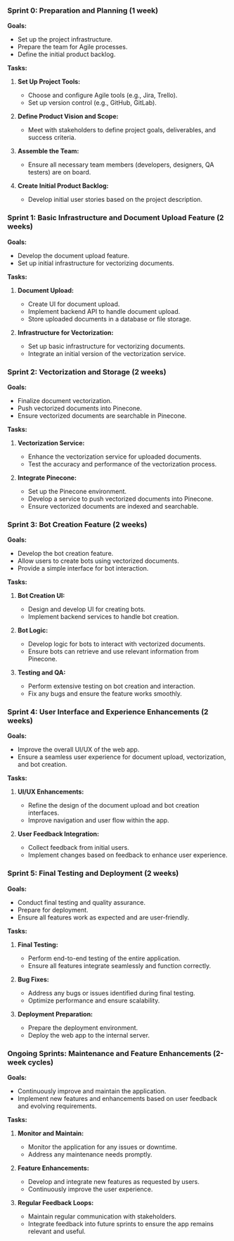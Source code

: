 ### Sprint 0: Preparation and Planning (1 week)
**Goals:**
- Set up the project infrastructure.
- Prepare the team for Agile processes.
- Define the initial product backlog.

**Tasks:**
1. **Set Up Project Tools:**
   - Choose and configure Agile tools (e.g., Jira, Trello).
   - Set up version control (e.g., GitHub, GitLab).

2. **Define Product Vision and Scope:**
   - Meet with stakeholders to define project goals, deliverables, and success criteria.

3. **Assemble the Team:**
   - Ensure all necessary team members (developers, designers, QA testers) are on board.

4. **Create Initial Product Backlog:**
   - Develop initial user stories based on the project description.

### Sprint 1: Basic Infrastructure and Document Upload Feature (2 weeks)
**Goals:**
- Develop the document upload feature.
- Set up initial infrastructure for vectorizing documents.

**Tasks:**
1. **Document Upload:**
   - Create UI for document upload.
   - Implement backend API to handle document upload.
   - Store uploaded documents in a database or file storage.

2. **Infrastructure for Vectorization:**
   - Set up basic infrastructure for vectorizing documents.
   - Integrate an initial version of the vectorization service.

### Sprint 2: Vectorization and Storage (2 weeks)
**Goals:**
- Finalize document vectorization.
- Push vectorized documents into Pinecone.
- Ensure vectorized documents are searchable in Pinecone.

**Tasks:**
1. **Vectorization Service:**
   - Enhance the vectorization service for uploaded documents.
   - Test the accuracy and performance of the vectorization process.

2. **Integrate Pinecone:**
   - Set up the Pinecone environment.
   - Develop a service to push vectorized documents into Pinecone.
   - Ensure vectorized documents are indexed and searchable.

### Sprint 3: Bot Creation Feature (2 weeks)
**Goals:**
- Develop the bot creation feature.
- Allow users to create bots using vectorized documents.
- Provide a simple interface for bot interaction.

**Tasks:**
1. **Bot Creation UI:**
   - Design and develop UI for creating bots.
   - Implement backend services to handle bot creation.

2. **Bot Logic:**
   - Develop logic for bots to interact with vectorized documents.
   - Ensure bots can retrieve and use relevant information from Pinecone.

3. **Testing and QA:**
   - Perform extensive testing on bot creation and interaction.
   - Fix any bugs and ensure the feature works smoothly.

### Sprint 4: User Interface and Experience Enhancements (2 weeks)
**Goals:**
- Improve the overall UI/UX of the web app.
- Ensure a seamless user experience for document upload, vectorization, and bot creation.

**Tasks:**
1. **UI/UX Enhancements:**
   - Refine the design of the document upload and bot creation interfaces.
   - Improve navigation and user flow within the app.

2. **User Feedback Integration:**
   - Collect feedback from initial users.
   - Implement changes based on feedback to enhance user experience.

### Sprint 5: Final Testing and Deployment (2 weeks)
**Goals:**
- Conduct final testing and quality assurance.
- Prepare for deployment.
- Ensure all features work as expected and are user-friendly.

**Tasks:**
1. **Final Testing:**
   - Perform end-to-end testing of the entire application.
   - Ensure all features integrate seamlessly and function correctly.

2. **Bug Fixes:**
   - Address any bugs or issues identified during final testing.
   - Optimize performance and ensure scalability.

3. **Deployment Preparation:**
   - Prepare the deployment environment.
   - Deploy the web app to the internal server.

### Ongoing Sprints: Maintenance and Feature Enhancements (2-week cycles)
**Goals:**
- Continuously improve and maintain the application.
- Implement new features and enhancements based on user feedback and evolving requirements.

**Tasks:**
1. **Monitor and Maintain:**
   - Monitor the application for any issues or downtime.
   - Address any maintenance needs promptly.

2. **Feature Enhancements:**
   - Develop and integrate new features as requested by users.
   - Continuously improve the user experience.

3. **Regular Feedback Loops:**
   - Maintain regular communication with stakeholders.
   - Integrate feedback into future sprints to ensure the app remains relevant and useful.